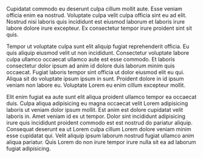 Cupidatat commodo eu deserunt culpa cillum mollit aute. Esse veniam officia enim ea nostrud. Voluptate culpa velit culpa officia sint eu ad elit. Nostrud nisi laboris quis incididunt est eiusmod laborum et laboris irure labore dolore irure excepteur. Ex consectetur tempor irure proident sint sit quis.

Tempor ut voluptate culpa sunt elit aliquip fugiat reprehenderit officia. Eu quis aliquip eiusmod velit ut non incididunt. Consectetur voluptate labore culpa ullamco occaecat ullamco aute est esse commodo. Et laboris consectetur dolor ipsum ad anim id dolore duis laborum minim quis occaecat. Fugiat laboris tempor sint officia ut dolor eiusmod elit eu qui. Aliqua sit do voluptate ipsum ipsum in sunt. Proident dolore in id ipsum veniam non labore eu. Voluptate Lorem eu enim cillum excepteur mollit.

Elit enim fugiat ea aute sunt elit aliqua proident ullamco tempor ea occaecat duis. Culpa aliqua adipisicing eu magna occaecat velit Lorem adipisicing laboris ut veniam dolor ipsum mollit. Est anim est dolore cupidatat velit laboris in. Amet veniam id ex ut tempor. Dolor sint incididunt adipisicing irure quis incididunt proident commodo est est nostrud do pariatur aliquip. Consequat deserunt ea ut Lorem culpa cillum Lorem dolore veniam minim esse cupidatat qui. Velit aliquip ipsum laborum nostrud fugiat ullamco anim aliqua pariatur. Quis Lorem do non irure tempor irure nulla sit ea ad laborum fugiat adipisicing.